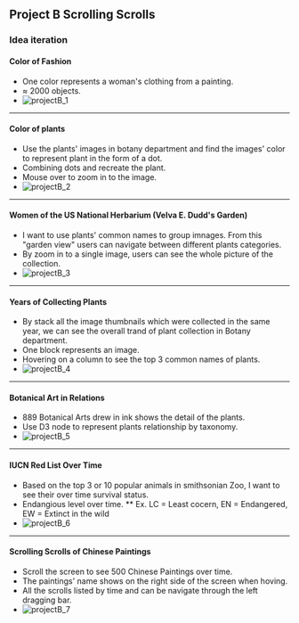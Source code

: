 ## Project B Scrolling Scrolls
### Idea iteration
#### Color of Fashion
* One color represents a woman's clothing from a painting.
* ≈ 2000 objects.
* ![projectB_1](https://user-images.githubusercontent.com/6037803/138577449-edc0d1ba-690c-41bc-bccd-8118a63f37c1.jpg)
- - - -
#### Color of plants
* Use the plants' images in botany department and find the images' color to represent plant in the form of a dot.
* Combining dots and recreate the plant.
* Mouse over to zoom in to the image.
* ![projectB_2](https://user-images.githubusercontent.com/6037803/138577508-b1bda20f-5f41-481a-9b80-c60a16780e7c.jpg)
- - - -
#### Women of the US National Herbarium (Velva E. Dudd's Garden)
* I want to use plants' common names to group imnages. From this "garden view" users can navigate between different plants categories.
* By zoom in to a single image, users can see the whole picture of the collection.
* ![projectB_3](https://user-images.githubusercontent.com/6037803/138577512-ac8edea4-a572-4ae4-a727-675648d9549d.jpg)
- - - -
#### Years of Collecting Plants
* By stack all the image thumbnails which were collected in the same year, we can see the overall trand of plant collection in Botany department.
* One block represents an image.
* Hovering on a column to see the top 3 common names of plants.
* ![projectB_4](https://user-images.githubusercontent.com/6037803/138577515-9cd00505-0804-41c3-96b1-27257cc1ea1d.jpg)
- - - -
#### Botanical Art in Relations
* 889 Botanical Arts drew in ink shows the detail of the plants.
* Use D3 node to represent plants relationship by taxonomy.
* ![projectB_5](https://user-images.githubusercontent.com/6037803/138577516-9f81b23c-0d28-4238-ab1a-1899e765341f.jpg)
- - - -
#### IUCN Red List Over Time
* Based on the top 3 or 10 popular animals in smithsonian Zoo, I want to see their over time survival status.
* Endangious level over time.
** Ex. LC = Least cocern, EN = Endangered, EW = Extinct in the wild
* ![projectB_6](https://user-images.githubusercontent.com/6037803/138577517-c3e1d4f7-9b95-4a1d-b418-a4a387819007.jpg)
- - - -
#### Scrolling Scrolls of Chinese Paintings
* Scroll the screen to see 500 Chinese Paintings over time.
* The paintings' name shows on the right side of the screen when hoving.
* All the scrolls listed by time and can be navigate through the left dragging bar.
* ![projectB_7](https://user-images.githubusercontent.com/6037803/138577518-43479d46-328c-4f1c-81f2-166ad9fef21f.jpg)
